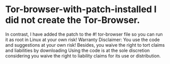 # Tor-browser-with-patch-installed I did not create the Tor-Browser.
In contrast, I have added the patch to the #! tor-browser file so you can run it as root in Linux at your own risk!
Warranty Disclaimer: You use the code and suggestions at your own risk! Besides, you waive the right to tort claims and liabilities by downloading
Using the code is at the sole discretion considering you waive the right to liability claims for its use or distribution.
